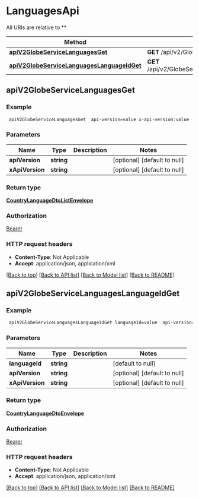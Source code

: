 # LanguagesApi

All URIs are relative to **

Method | HTTP request | Description
------------- | ------------- | -------------
[**apiV2GlobeServiceLanguagesGet**](LanguagesApi.md#apiV2GlobeServiceLanguagesGet) | **GET** /api/v2/GlobeService/Languages | 
[**apiV2GlobeServiceLanguagesLanguageIdGet**](LanguagesApi.md#apiV2GlobeServiceLanguagesLanguageIdGet) | **GET** /api/v2/GlobeService/Languages/{languageId} | 



## apiV2GlobeServiceLanguagesGet



### Example

```bash
 apiV2GlobeServiceLanguagesGet  api-version=value x-api-version:value
```

### Parameters


Name | Type | Description  | Notes
------------- | ------------- | ------------- | -------------
 **apiVersion** | **string** |  | [optional] [default to null]
 **xApiVersion** | **string** |  | [optional] [default to null]

### Return type

[**CountryLanguageDtoListEnvelope**](CountryLanguageDtoListEnvelope.md)

### Authorization

[Bearer](../README.md#Bearer)

### HTTP request headers

- **Content-Type**: Not Applicable
- **Accept**: application/json, application/xml

[[Back to top]](#) [[Back to API list]](../README.md#documentation-for-api-endpoints) [[Back to Model list]](../README.md#documentation-for-models) [[Back to README]](../README.md)


## apiV2GlobeServiceLanguagesLanguageIdGet



### Example

```bash
 apiV2GlobeServiceLanguagesLanguageIdGet languageId=value  api-version=value x-api-version:value
```

### Parameters


Name | Type | Description  | Notes
------------- | ------------- | ------------- | -------------
 **languageId** | **string** |  | [default to null]
 **apiVersion** | **string** |  | [optional] [default to null]
 **xApiVersion** | **string** |  | [optional] [default to null]

### Return type

[**CountryLanguageDtoEnvelope**](CountryLanguageDtoEnvelope.md)

### Authorization

[Bearer](../README.md#Bearer)

### HTTP request headers

- **Content-Type**: Not Applicable
- **Accept**: application/json, application/xml

[[Back to top]](#) [[Back to API list]](../README.md#documentation-for-api-endpoints) [[Back to Model list]](../README.md#documentation-for-models) [[Back to README]](../README.md)

